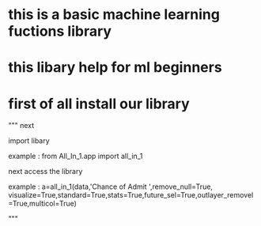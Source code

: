 # this is a basic machine learning fuctions library

# this libary help for ml beginners

# first of  all install our library

"""
next  

import libary

example :  from All_In_1.app import all_in_1

next access the library

example  :  a=all_in_1(data,'Chance of Admit ',remove_null=True, visualize=True,standard=True,stats=True,future_sel=True,outlayer_removel=True,multicol=True)

"""
    
    
    
    


